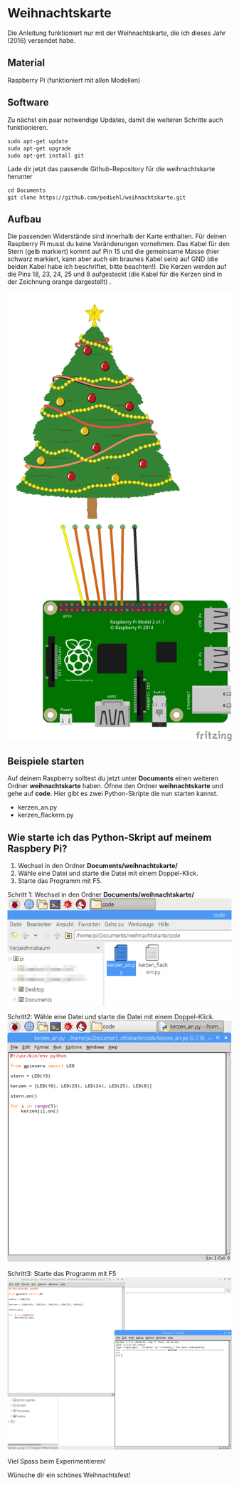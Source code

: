 # Weihnachtskarte

Die Anleitung funktioniert nur mit der Weihnachtskarte, die ich dieses Jahr (2016) versendet habe.

## Material
Raspberry Pi (funktioniert mit allen Modellen)

## Software

Zu nächst ein paar notwendige Updates, damit die weiteren Schritte auch funktionieren.

```
sudo apt-get update
sudo apt-get upgrade
sudo apt-get install git
```

Lade dir jetzt das passende Github-Repository
für die weihnachtskarte herunter

```
cd Documents
git clone https://github.com/pediehl/weihnachtskarte.git
```
## Aufbau

Die passenden Widerstände sind innerhalb der Karte enthalten.
Für deinen Raspberry Pi musst du keine Veränderungen vornehmen. Das Kabel für den Stern (gelb markiert) kommt auf Pin 15 und die gemeinsame Masse (hier schwarz markiert, kann aber auch ein braunes Kabel sein) auf GND (die beiden Kabel habe ich beschriftet, bitte beachten!). Die Kerzen werden auf die Pins 18, 23, 24, 25 und 8 aufgesteckt (die Kabel für die Kerzen sind in der Zeichnung orange dargestellt) .

![](images/weihnachtskarte_Steckplatine.png)

## Beispiele starten
Auf deinem Raspberry solltest du jetzt unter **Documents** einen weiteren Ordner **weihnachtskarte** haben. Öfnne den Ordner **weihnachtskarte** und gehe auf **code**. Hier gibt es zwei Python-Skripte die nun starten kannst.

* kerzen_an.py
* kerzen_flackern.py

## Wie starte ich das Python-Skript auf meinem Raspbery Pi?
1. Wechsel in den Ordner **Documents/weihnachtskarte/**
2. Wähle eine Datei und starte die Datei mit einem Doppel-Klick.
3. Starte das Programm mit F5.

Schritt 1: Wechsel in den Ordner **Documents/weihnachtskarte/**
![Schritt 1](images/file_ordner_documents_weihnachtskarte_code.png)

Schritt2: Wähle eine Datei und starte die Datei mit einem Doppel-Klick.
![Schritt 2](images/python_open.png)

Schritt3: Starte das Programm mit F5
![Schritt 3](images/python_start.png)

Viel Spass beim Experimentieren!

Wünsche dir ein schönes Weihnachtsfest!
